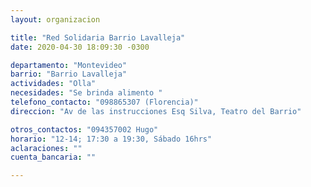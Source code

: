 ```yaml
---
layout: organizacion

title: "Red Solidaria Barrio Lavalleja"
date: 2020-04-30 18:09:30 -0300

departamento: "Montevideo"
barrio: "Barrio Lavalleja"
actividades: "Olla"
necesidades: "Se brinda alimento "
telefono_contacto: "098865307 (Florencia)"
direccion: "Av de las instrucciones Esq Silva, Teatro del Barrio"

otros_contactos: "094357002 Hugo"
horario: "12-14; 17:30 a 19:30, Sábado 16hrs"
aclaraciones: ""
cuenta_bancaria: ""

---
```

